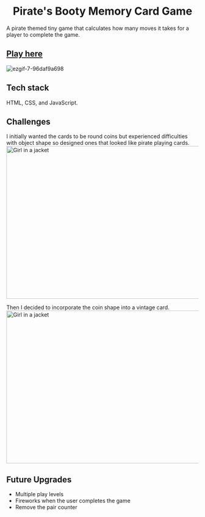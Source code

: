 <h1 align="center">Pirate's Booty Memory Card Game</h1>

A pirate themed tiny game that calculates how many moves it takes for a player to complete the game. 

## [Play here](https://editting-lively-shell-121.vscodeedu.app/)

![ezgif-7-96daf9a698](https://github.com/user-attachments/assets/f16a0994-ddb9-4e25-87e8-8f3a3d6874a0)

## Tech stack
HTML, CSS, and JavaScript.

## Challenges
I initially wanted the cards to be round coins but experienced difficulties with object shape so designed ones that looked like pirate playing cards.
<img src="https://github.com/user-attachments/assets/56ba418f-fa4a-41e9-ae54-122f3bb834c0" alt="Girl in a jacket" width="600" height="400">

Then I decided to incorporate the coin shape into a vintage card. 
<img src="https://github.com/user-attachments/assets/3a506b8e-c997-4d6b-a86e-0d6a72df48fe" alt="Girl in a jacket" width="600" height="400">

## Future Upgrades
- Multiple play levels
- Fireworks when the user completes the game
- Remove the pair counter
